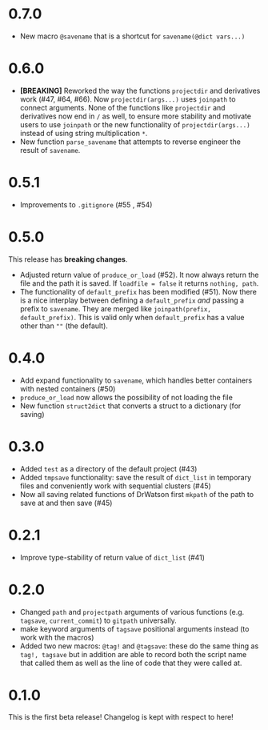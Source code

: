 # 0.7.0
* New macro `@savename` that is a shortcut for `savename(@dict vars...)`
# 0.6.0
* **[BREAKING]** Reworked the way the functions `projectdir` and derivatives work (#47, #64, #66). Now `projectdir(args...)` uses `joinpath` to connect arguments. None of the functions like `projectdir` and derivatives now end in `/` as well, to ensure more stability and motivate users to use `joinpath` or the new functionality of `projectdir(args...)` instead of using string multiplication `*`.
* New function `parse_savename` that attempts to reverse engineer the result of `savename`.

# 0.5.1
* Improvements to `.gitignore` (#55 , #54)
# 0.5.0
This release has **breaking changes**.
* Adjusted return value of `produce_or_load` (#52). It now always return the file and the path it is saved. If `loadfile = false` it returns `nothing, path`.
* The functionality of `default_prefix` has been modified (#51). Now there is a nice interplay between defining a `default_prefix` *and* passing a prefix to `savename`. They are merged like `joinpath(prefix, default_prefix)`. This is valid only when `default_prefix` has a value other than `""` (the default).
# 0.4.0
* Add expand functionality to `savename`, which handles better containers with nested containers (#50)
* `produce_or_load` now allows the possibility of not loading the file
* New function `struct2dict` that converts a struct to a dictionary (for saving)
# 0.3.0
* Added `test` as a directory of the default project (#43)
* Added `tmpsave` functionality: save the result of `dict_list` in temporary files and conveniently work with sequential clusters (#45)
* Now all saving related functions of DrWatson first `mkpath` of the path to save at and then save (#45)
# 0.2.1
* Improve type-stability of return value of `dict_list` (#41)
# 0.2.0
* Changed `path` and `projectpath` arguments of various functions (e.g. `tagsave`, `current_commit`) to `gitpath` universally.
* make keyword arguments of `tagsave` positional arguments instead (to work with the macros)
* Added two new macros: `@tag!` and `@tagsave`: these do the same thing as `tag!, tagsave` but in addition are able to record both the script name that called them as well as the line of code that they were called at.
# 0.1.0
This is the first beta release! Changelog is kept with respect to here!
